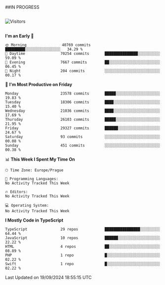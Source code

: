 ##IN PROGRESS
##
![Visitors](https://komarev.com/ghpvc/?username=petrbui&style=for-the-badge&label=Visitors+👀)



##
<!--
[![My GitHub stats](https://github-readme-stats.vercel.app/api?username=petrbui&theme=github_dark)](https://github.com/anuraghazra/github-readme-stats)

[![My wakatime stats](https://github-readme-stats.vercel.app/api/wakatime?username=petrbui&theme=github_dark)](https://github.com/anuraghazra/github-readme-stats)
-->
<!--START_SECTION:waka-->
**I'm an Early 🐤** 

```text
🌞 Morning                40769 commits       █████████░░░░░░░░░░░░░░░░   34.29 % 
🌆 Daytime                70254 commits       ███████████████░░░░░░░░░░   59.09 % 
🌃 Evening                7667 commits        ██░░░░░░░░░░░░░░░░░░░░░░░   06.45 % 
🌙 Night                  204 commits         ░░░░░░░░░░░░░░░░░░░░░░░░░   00.17 % 
```
📅 **I'm Most Productive on Friday** 

```text
Monday                   23578 commits       █████░░░░░░░░░░░░░░░░░░░░   19.83 % 
Tuesday                  18306 commits       ████░░░░░░░░░░░░░░░░░░░░░   15.40 % 
Wednesday                21036 commits       ████░░░░░░░░░░░░░░░░░░░░░   17.69 % 
Thursday                 26103 commits       █████░░░░░░░░░░░░░░░░░░░░   21.95 % 
Friday                   29327 commits       ██████░░░░░░░░░░░░░░░░░░░   24.67 % 
Saturday                 93 commits          ░░░░░░░░░░░░░░░░░░░░░░░░░   00.08 % 
Sunday                   451 commits         ░░░░░░░░░░░░░░░░░░░░░░░░░   00.38 % 
```


📊 **This Week I Spent My Time On** 

```text
🕑︎ Time Zone: Europe/Prague

💬 Programming Languages: 
No Activity Tracked This Week

🔥 Editors: 
No Activity Tracked This Week

💻 Operating System: 
No Activity Tracked This Week
```

**I Mostly Code in TypeScript** 

```text
TypeScript               29 repos            ████████████████░░░░░░░░░   64.44 % 
JavaScript               10 repos            ██████░░░░░░░░░░░░░░░░░░░   22.22 % 
HTML                     4 repos             ██░░░░░░░░░░░░░░░░░░░░░░░   08.89 % 
PHP                      1 repo              █░░░░░░░░░░░░░░░░░░░░░░░░   02.22 % 
Swift                    1 repo              █░░░░░░░░░░░░░░░░░░░░░░░░   02.22 % 
```




 Last Updated on 19/09/2024 18:55:15 UTC
<!--END_SECTION:waka-->

